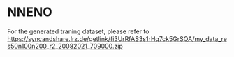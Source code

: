 # NNENO

For the generated traning dataset, please refer to https://syncandshare.lrz.de/getlink/fi3UrRfAS3s1rHq7ck5GrSQA/my_data_res50n100n200_r2_20082021_709000.zip
